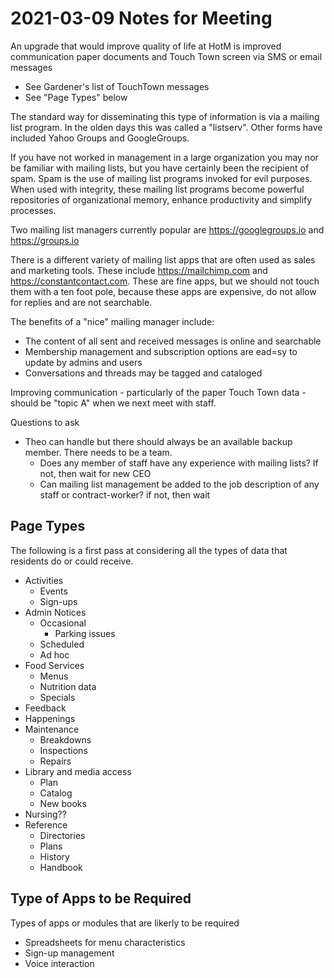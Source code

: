 # 2021-03-09 Notes for Meeting

An upgrade that would improve quality of life at HotM is improved communication paper documents and Touch Town screen via SMS or email messages

* See Gardener's list of TouchTown messages
* See "Page Types" below

The standard way for disseminating this type of information is via a mailing list program. In the olden days this was called a "listserv". Other forms have included Yahoo Groups and GoogleGroups.

If you have not worked in management in a large organization you may nor be familiar with mailing lists, but you have certainly been the recipient of spam. Spam is the use of mailing list programs invoked for evil purposes. When used with integrity, these mailing list programs become powerful repositories of organizational memory, enhance productivity and simplify processes.

Two mailing list managers currently popular are https://googlegroups.io and https://groups.io

There is a different variety of mailing list apps that are often used as sales and marketing tools. These include https://mailchimp.com and https://constantcontact.com. These are fine apps, but we should not touch them with a ten foot pole, because these apps are expensive, do not allow for replies and are not searchable.

The benefits of a "nice" mailing manager include:

* The content of all sent and received messages is online and searchable
* Membership management and subscription options are ead=sy to update by admins and users
* Conversations and threads may be tagged and cataloged

Improving communication - particularly of the paper Touch Town data - should be "topic A" when we next meet with staff.

Questions to ask

* Theo can handle but there should always be an available backup member. There needs to be a team.
	* Does any member of staff have any experience with mailing lists? If not, then wait for new CEO
	* Can mailing list management be added to the job description of any staff or contract-worker? if not, then wait




## Page Types

The following is a first pass at considering all the types of data that residents do or could receive.

* Activities
	* Events
	* Sign-ups
* Admin Notices
	* Occasional
		* Parking issues
	* Scheduled
	* Ad hoc
* Food Services
	* Menus
	* Nutrition data
	* Specials
* Feedback
* Happenings
* Maintenance
	* Breakdowns
	* Inspections
	* Repairs
* Library and media access
	* Plan
	* Catalog
	* New books
* Nursing??
* Reference
	* Directories
	* Plans
	* History
	* Handbook

## Type of Apps to be Required

Types of apps or modules that are likerly to be required

* Spreadsheets for menu characteristics
* Sign-up management
* Voice interaction


